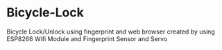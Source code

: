 # Bicycle-Lock
Bicycle Lock/Unlock using fingerprint and web browser created by using ESP8266 Wifi Module and Fingerprint Sensor and Servo
